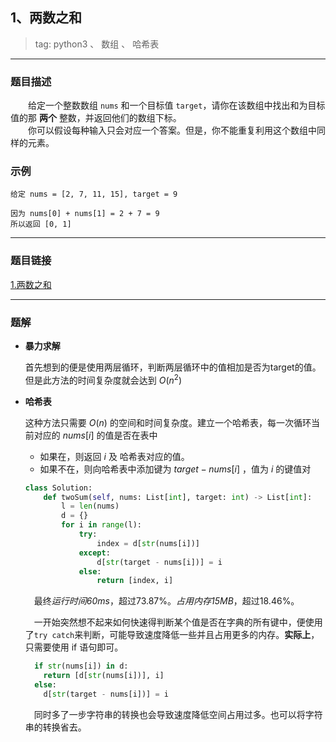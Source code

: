 ## 1、两数之和
> tag: python3 、 数组 、 哈希表

***
### 题目描述
&emsp;&emsp;给定一个整数数组 `nums` 和一个目标值 `target`，请你在该数组中找出和为目标值的那 **两个** 整数，并返回他们的数组下标。  
&emsp;&emsp;你可以假设每种输入只会对应一个答案。但是，你不能重复利用这个数组中同样的元素。
### 示例
```
给定 nums = [2, 7, 11, 15], target = 9

因为 nums[0] + nums[1] = 2 + 7 = 9
所以返回 [0, 1]
```
***
### 题目链接
[1.两数之和](#https://leetcode-cn.com/problems/two-sum/)
***
### 题解

* **暴力求解**

  首先想到的便是使用两层循环，判断两层循环中的值相加是否为target的值。但是此方法的时间复杂度就会达到 $O(n^2)$

* **哈希表**

  这种方法只需要 $O(n)$ 的空间和时间复杂度。建立一个哈希表，每一次循环当前对应的 $nums[i]$ 的值是否在表中
  + 如果在，则返回 $i$ 及 哈希表对应的值。
  + 如果不在，则向哈希表中添加键为 $target-nums[i]$ ，值为 $i$ 的键值对

  ```python
  class Solution:
      def twoSum(self, nums: List[int], target: int) -> List[int]:
          l = len(nums)
          d = {}
          for i in range(l):
              try:
                  index = d[str(nums[i])]
              except:
                  d[str(target - nums[i])] = i
              else:
                  return [index, i]
  ```

    &emsp;最终*运行时间60ms*，超过73.87%。*占用内存15MB*，超过18.46%。  

    &emsp;一开始突然想不起来如何快速得判断某个值是否在字典的所有键中，便使用了`try catch`来判断，可能导致速度降低一些并且占用更多的内存。**实际上**，只需要使用 if 语句即可。
    ```python
      if str(nums[i]) in d:
        return [d[str(nums[i])], i]
      else:
        d[str(target - nums[i])] = i
    ```
    &emsp;同时多了一步字符串的转换也会导致速度降低空间占用过多。也可以将字符串的转换省去。
